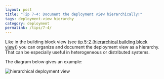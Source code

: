 ```yaml
---
layout: post
title: "Tip 7-4: Document the deployment view hierarchically!"
tags: deployment-view hierarchy
category: deployment
permalink: /tips/7-4/
---
```

Like in the building block view (see [tip 5-2 (hierarchical building block view)](/tips/5-2))
you can organize and document the deployment view as a hierarchy. That can be especially useful
in heterogeneous or distributed systems.

The diagram below gives an example:

![hierarchical deployment view]({{site.imageurl}}/07-deployment-hierarchy.jpg)
